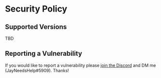 # Security Policy

## Supported Versions

TBD

## Reporting a Vulnerability

If you would like to report a vulnerability please [join the Discord](https://discord.gg/wYnzYuU8ZQ) and DM me (JayNeedsHelp#5909). Thanks!
